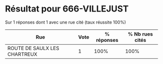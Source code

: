 # Résultat pour 666-VILLEJUST

Sur 1 réponses dont 1 avec une rue cité (taux réussite 100%)

| Rue | Vote | % réponses | % Nb rues cités|
|-----|------|------------|----------------|
| ROUTE DE SAULX LES CHARTREUX | 1 | 100% | 100%|
